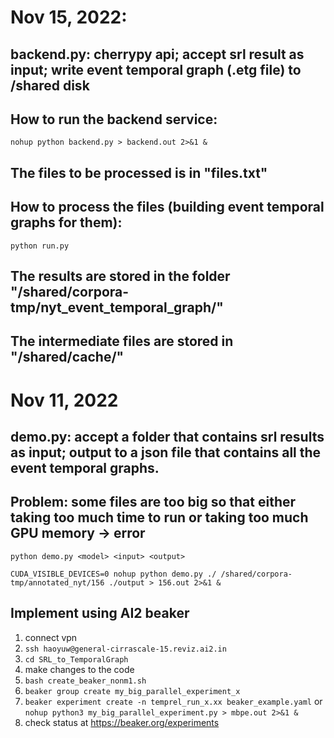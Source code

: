 # Nov 15, 2022:
## backend.py: cherrypy api; accept srl result as input; write event temporal graph (.etg file) to /shared disk

## How to run the backend service:
`nohup python backend.py > backend.out 2>&1 &`

## The files to be processed is in "files.txt"

## How to process the files (building event temporal graphs for them):
`python run.py`

## The results are stored in the folder "/shared/corpora-tmp/nyt_event_temporal_graph/"

## The intermediate files are stored in "/shared/cache/"

# Nov 11, 2022

## demo.py: accept a folder that contains srl results as input; output to a json file that contains all the event temporal graphs. 
## Problem: some files are too big so that either taking too much time to run or taking too much GPU memory -> error

`python demo.py <model> <input> <output>`

`CUDA_VISIBLE_DEVICES=0 nohup python demo.py ./ /shared/corpora-tmp/annotated_nyt/156 ./output > 156.out 2>&1 &`

## Implement using AI2 beaker 
1. connect vpn
2. `ssh haoyuw@general-cirrascale-15.reviz.ai2.in`
3. `cd SRL_to_TemporalGraph`
4. make changes to the code
5. `bash create_beaker_nonm1.sh`
6. `beaker group create my_big_parallel_experiment_x`
7. `beaker experiment create -n temprel_run_x.xx beaker_example.yaml` or `nohup python3 my_big_parallel_experiment.py > mbpe.out 2>&1 &`
8. check status at https://beaker.org/experiments

